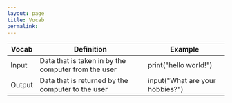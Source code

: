 ```yaml
---
layout: page
title: Vocab
permalink: 
---
```


| Vocab | Definition | Example |
|--|--|--|
| Input | Data that is taken in by the computer from the user | print("hello world!") |
| Output | Data that is returned by the computer to the user | input("What are your hobbies?") |